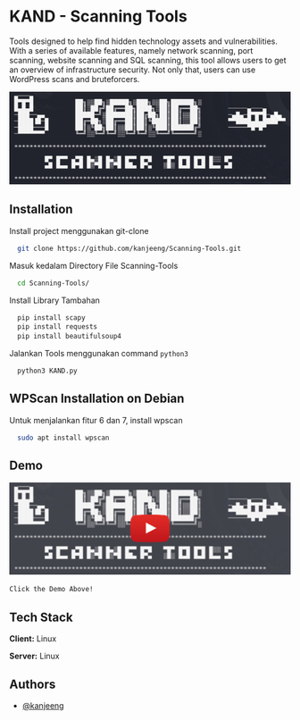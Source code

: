 
# KAND - Scanning Tools

Tools designed to help find hidden technology assets and vulnerabilities. With a series of available features, namely network scanning, port scanning, website scanning and SQL scanning, this tool allows users to get an overview of infrastructure security. Not only that, users can use WordPress scans and bruteforcers.


![Logo](https://github.com/kanjeeng/Scanning-Tools/blob/main/image.png)



## Installation

Install project menggunakan git-clone

```bash
  git clone https://github.com/kanjeeng/Scanning-Tools.git
```

Masuk kedalam Directory File Scanning-Tools

```bash
  cd Scanning-Tools/
```

Install Library Tambahan
```bash
  pip install scapy
  pip install requests
  pip install beautifulsoup4
```  

Jalankan Tools menggunakan command `python3`
```bash
  python3 KAND.py

```
## WPScan Installation on Debian

Untuk menjalankan fitur 6 dan 7, install wpscan
```bash
  sudo apt install wpscan
```

## Demo

[![Alt Text](https://github.com/kanjeeng/Scanning-Tools/blob/main/thumbnail.png)](https://youtu.be/LnLSwZtcIck)


```bash
Click the Demo Above!

```
## Tech Stack

**Client:** Linux

**Server:** Linux


## Authors

- [@kanjeeng](https://github.com/kanjeeng/)
